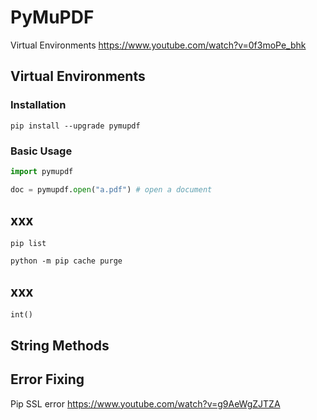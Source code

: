 # PyMuPDF

Virtual Environments https://www.youtube.com/watch?v=0f3moPe_bhk



## Virtual Environments

### Installation

```pip install --upgrade pymupdf```


### Basic Usage

```python
import pymupdf

doc = pymupdf.open("a.pdf") # open a document
```


## xxx

```pip list```

```python -m pip cache purge```



## xxx

```int()```




## String Methods






## Error Fixing

Pip SSL error https://www.youtube.com/watch?v=g9AeWgZJTZA



